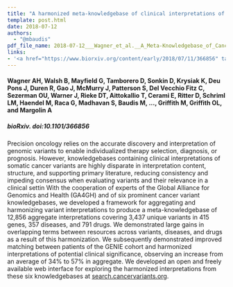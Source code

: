 ```yaml
---
title: "A harmonized meta-knowledgebase of clinical interpretations of cancer genomic variants"
template: post.html 
date: 2018-07-12
authors:
  - "@mbaudis"
pdf_file_name: 2018-07-12___Wagner_et_al.__A_Meta-Knowledgebase_of_Cancer_Variants__biorXiv.pdf
links: 
- '<a href="https://www.biorxiv.org/content/early/2018/07/11/366856" target="_blank">[biorXiv]</a>'  # use this for a quoted, complete HTML link with label 
---
```


#### Wagner AH, Walsh B, Mayfield G, Tamborero D, Sonkin D, Krysiak K, Deu Pons J, Duren R, Gao J, McMurry J, Patterson S, Del Vecchio Fitz C, Sezerman OU, Warner J, Rieke DT, Aittokallio T, Cerami E, Ritter D, Schriml LM, Haendel M, Raca G, Madhavan S, Baudis M, ..., Griffith M, Griffith OL, and Margolin A
##### bioRxiv. doi:10.1101/366856

Precision oncology relies on the accurate discovery and interpretation of genomic variants to enable individualized therapy selection, diagnosis, or prognosis. However, knowledgebases containing clinical interpretations of somatic cancer variants are highly disparate in interpretation content, structure, and supporting primary literature, reducing consistency and impeding consensus when evaluating variants and their relevance in a clinical settin<!--more--> With the cooperation of experts of the Global Alliance for Genomics and Health (GA4GH) and of six prominent cancer variant knowledgebases, we developed a framework for aggregating and harmonizing variant interpretations to produce a meta-knowledgebase of 12,856 aggregate interpretations covering 3,437 unique variants in 415 genes, 357 diseases, and 791 drugs. We demonstrated large gains in overlapping terms between resources across variants, diseases, and drugs as a result of this harmonization. We subsequently demonstrated improved matching between patients of the GENIE cohort and harmonized interpretations of potential clinical significance, observing an increase from an average of 34% to 57% in aggregate. We developed an open and freely available web interface for exploring the harmonized interpretations from these six knowledgebases at [search.cancervariants.org](http://search.cancervariants.org).

